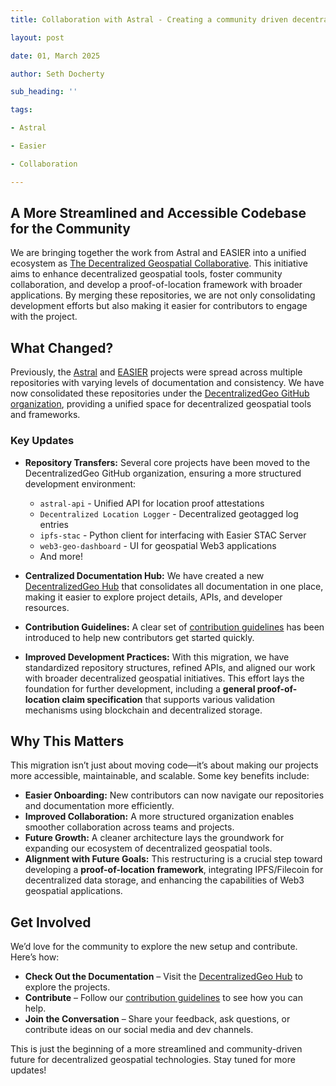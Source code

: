 ```yaml
---
title: Collaboration with Astral - Creating a community driven decentralized geospatial web

layout: post

date: 01, March 2025

author: Seth Docherty

sub_heading: ''

tags:

- Astral

- Easier

- Collaboration

---
```


## A More Streamlined and Accessible Codebase for the Community

We are bringing together the work from Astral and EASIER into a unified ecosystem as [The Decentralized Geospatial Collaborative](https://decentralizedgeo.org/). This initiative aims to enhance decentralized geospatial tools, foster community collaboration, and develop a proof-of-location framework with broader applications. By merging these repositories, we are not only consolidating development efforts but also making it easier for contributors to engage with the project.

## What Changed?

Previously, the [Astral](https://github.com/AstralProtocol) and [EASIER](https://github.com/easierdata/) projects were spread across multiple repositories with varying levels of documentation and consistency. We have now consolidated these repositories under the [DecentralizedGeo GitHub organization](https://github.com/DecentralizedGeo), providing a unified space for decentralized geospatial tools and frameworks.

### Key Updates

- **Repository Transfers:** Several core projects have been moved to the DecentralizedGeo GitHub organization, ensuring a more structured development environment:

  - `astral-api` - Unified API for location proof attestations
  - `Decentralized Location Logger` - Decentralized geotagged log entries
  - `ipfs-stac` - Python client for interfacing with Easier STAC Server
  - `web3-geo-dashboard` - UI for geospatial Web3 applications
  - And more!

- **Centralized Documentation Hub:** We have created a new [DecentralizedGeo Hub](https://decentralizedgeo.github.io/DecentralizedGeo-hub/) that consolidates all documentation in one place, making it easier to explore project details, APIs, and developer resources.

- **Contribution Guidelines:** A clear set of [contribution guidelines](https://decentralizedgeo.github.io/DecentralizedGeo-hub/contribute/contributing-guidelines/) has been introduced to help new contributors get started quickly.

- **Improved Development Practices:** With this migration, we have standardized repository structures, refined APIs, and aligned our work with broader decentralized geospatial initiatives. This effort lays the foundation for further development, including a **general proof-of-location claim specification** that supports various validation mechanisms using blockchain and decentralized storage.

## Why This Matters

This migration isn’t just about moving code—it’s about making our projects more accessible, maintainable, and scalable. Some key benefits include:

- **Easier Onboarding:** New contributors can now navigate our repositories and documentation more efficiently.
- **Improved Collaboration:** A more structured organization enables smoother collaboration across teams and projects.
- **Future Growth:** A cleaner architecture lays the groundwork for expanding our ecosystem of decentralized geospatial tools.
- **Alignment with Future Goals:** This restructuring is a crucial step toward developing a **proof-of-location framework**, integrating IPFS/Filecoin for decentralized data storage, and enhancing the capabilities of Web3 geospatial applications.

## Get Involved

We’d love for the community to explore the new setup and contribute. Here’s how:

- **Check Out the Documentation** – Visit the [DecentralizedGeo Hub](https://decentralizedgeo.github.io/DecentralizedGeo-hub/) to explore the projects.
- **Contribute** – Follow our [contribution guidelines](https://decentralizedgeo.github.io/DecentralizedGeo-hub/contribute/contributing-guidelines/) to see how you can help.
- **Join the Conversation** – Share your feedback, ask questions, or contribute ideas on our social media and dev channels.

This is just the beginning of a more streamlined and community-driven future for decentralized geospatial technologies. Stay tuned for more updates!
